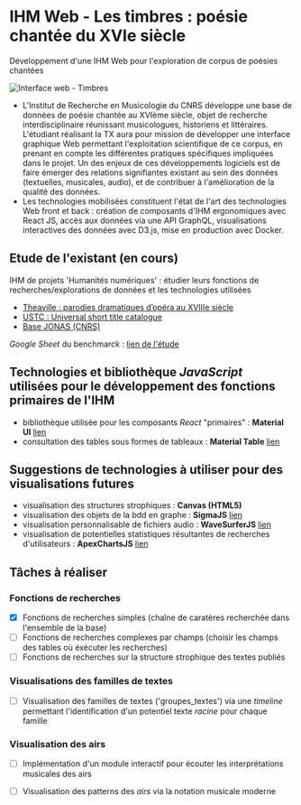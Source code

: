 # IHM Web - Les timbres : poésie chantée du XVIe siècle
Développement d'une IHM Web pour l'exploration de corpus de poésies chantées

![Interface web - Timbres](https://i.ytimg.com/vi/RWHYzeiAYyY/maxresdefault.jpg "Interface web - Timbres")

 - L'Institut de Recherche en Musicologie du CNRS développe une base de données de poésie chantée au XVIème siècle, objet de recherche interdisciplinaire réunissant musicologues, historiens et littéraires. L'étudiant réalisant la TX aura pour mission de développer une interface graphique Web permettant l'exploitation scientifique de ce corpus, en prenant en compte les différentes pratiques spécifiques impliquées dans le projet. Un des enjeux de ces développements logiciels est de faire émerger des relations signifiantes existant au sein des données (textuelles, musicales, audio), et de contribuer à l'amélioration de la qualité des données. 
 - Les technologies mobilisées constituent l'état de l'art des technologies Web front et back : création de composants d'IHM ergonomiques avec React JS, accès aux données via une API GraphQL, visualisations interactives des données avec D3.js, mise en production avec Docker.

## Etude de l'existant (en cours)
IHM de projets 'Humanités numériques' : étudier leurs fonctions de recherches/explorations de données et les technologies utilisées

 - [Theaville : parodies dramatiques d’opéra au XVIIIe siècle](http://www.theaville.org/)
 - [USTC : Universal short title catalogue](https://www.ustc.ac.uk/)
 - [Base JONAS (CNRS)](http://jonas.irht.cnrs.fr/)

*Google Sheet* du benchmarck : [lien de l'étude](https://docs.google.com/spreadsheets/d/1B1YnON8SuA0V4xN6E9_GuyWgDd_7prJPd_0kmvBpcFY/edit?usp=sharing)

## Technologies et bibliothèque *JavaScript* utilisées pour le développement des fonctions primaires de l'IHM

 - bibliothèque utilisée pour les composants *React* "primaires" : **Material UI** [lien](https://material-ui.com/)
 - consultation des tables sous formes de tableaux : **Material Table** [lien](https://material-table.com/#/)

## Suggestions de technologies à utiliser pour des visualisations futures

 - visualisation des structures strophiques : **Canvas (HTML5)**
 - visualisation des objets de la bdd en graphe : **SigmaJS** [lien](http://sigmajs.org/)
 - visualisation personnalisable de fichiers audio : **WaveSurferJS** [lien](https://wavesurfer-js.org/)
 - visualisation de potentielles statistiques résultantes de recherches d'utilisateurs : **ApexChartsJS** [lien](https://apexcharts.com/react-chart-demos/)

## Tâches à réaliser

### Fonctions de recherches 
- [x] Fonctions de recherches simples (chaîne de caratères recherchée dans l'ensemble de la base)
- [ ] Fonctions de recherches complexes par champs (choisir les champs des tables où éxécuter les recherches)
- [ ] Fonctions de recherches sur la structure strophique des textes publiés

### Visualisations des familles de textes
- [ ] Visualisation des familles de textes ('groupes_textes') via une _timeline_ permettant l'identification d'un potentiel texte _racine_ pour chaque famille

### Visualisation des airs
- [ ] Implémentation d'un module interactif pour écouter les interprétations musicales des airs
- [ ] Visualisation des patterns des _airs_ via la notation musicale moderne
 
